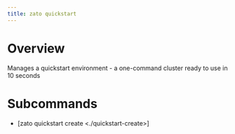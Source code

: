 ```yaml
---
title: zato quickstart
---
```


Overview
========

Manages a quickstart environment - a one-command cluster ready to use in 10 seconds

Subcommands
===========

-   [zato quickstart create \<./quickstart-create\>]
